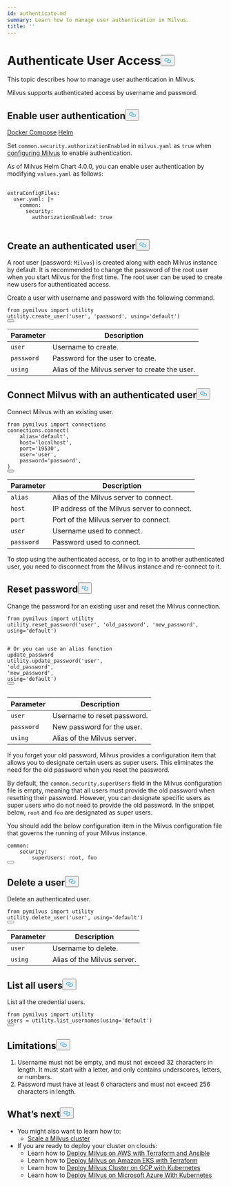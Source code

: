 ```yaml
---
id: authenticate.md
summary: Learn how to manage user authentication in Milvus.
title: ''
---
```

<h1 id="Authenticate-User-Access" class="common-anchor-header">Authenticate User Access<button data-href="#Authenticate-User-Access" class="anchor-icon" translate="no">
      <svg translate="no"
        aria-hidden="true"
        focusable="false"
        height="20"
        version="1.1"
        viewBox="0 0 16 16"
        width="16"
      >
        <path
          fill="#0092E4"
          fill-rule="evenodd"
          d="M4 9h1v1H4c-1.5 0-3-1.69-3-3.5S2.55 3 4 3h4c1.45 0 3 1.69 3 3.5 0 1.41-.91 2.72-2 3.25V8.59c.58-.45 1-1.27 1-2.09C10 5.22 8.98 4 8 4H4c-.98 0-2 1.22-2 2.5S3 9 4 9zm9-3h-1v1h1c1 0 2 1.22 2 2.5S13.98 12 13 12H9c-.98 0-2-1.22-2-2.5 0-.83.42-1.64 1-2.09V6.25c-1.09.53-2 1.84-2 3.25C6 11.31 7.55 13 9 13h4c1.45 0 3-1.69 3-3.5S14.5 6 13 6z"
        ></path>
      </svg>
    </button></h1><p>This topic describes how to manage user authentication in Milvus.</p>
<p>Milvus supports authenticated access by username and password.</p>
<h2 id="Enable-user-authentication" class="common-anchor-header">Enable user authentication<button data-href="#Enable-user-authentication" class="anchor-icon" translate="no">
      <svg translate="no"
        aria-hidden="true"
        focusable="false"
        height="20"
        version="1.1"
        viewBox="0 0 16 16"
        width="16"
      >
        <path
          fill="#0092E4"
          fill-rule="evenodd"
          d="M4 9h1v1H4c-1.5 0-3-1.69-3-3.5S2.55 3 4 3h4c1.45 0 3 1.69 3 3.5 0 1.41-.91 2.72-2 3.25V8.59c.58-.45 1-1.27 1-2.09C10 5.22 8.98 4 8 4H4c-.98 0-2 1.22-2 2.5S3 9 4 9zm9-3h-1v1h1c1 0 2 1.22 2 2.5S13.98 12 13 12H9c-.98 0-2-1.22-2-2.5 0-.83.42-1.64 1-2.09V6.25c-1.09.53-2 1.84-2 3.25C6 11.31 7.55 13 9 13h4c1.45 0 3-1.69 3-3.5S14.5 6 13 6z"
        ></path>
      </svg>
    </button></h2><div class="filter">
<a href="#docker">Docker Compose</a> <a href="#helm">Helm</a>
</div>
<div class="table-wrapper filter-docker" markdown="block">
<p>Set <code translate="no">common.security.authorizationEnabled</code> in <code translate="no">milvus.yaml</code> as <code translate="no">true</code> when <a href="/docs/de/configure-docker.md">configuring Milvus</a> to enable authentication.</p>
</div>
<div class="table-wrapper filter-helm" markdown="block">
<p>As of Milvus Helm Chart 4.0.0, you can enable user authentication by modifying <code translate="no">values.yaml</code> as follows:</p>
<pre>
  <code translate="no">
extraConfigFiles:
  user.yaml: |+
    common:
      security:
        authorizationEnabled: true
  </code>
</pre>
</div>
<h2 id="Create-an-authenticated-user" class="common-anchor-header">Create an authenticated user<button data-href="#Create-an-authenticated-user" class="anchor-icon" translate="no">
      <svg translate="no"
        aria-hidden="true"
        focusable="false"
        height="20"
        version="1.1"
        viewBox="0 0 16 16"
        width="16"
      >
        <path
          fill="#0092E4"
          fill-rule="evenodd"
          d="M4 9h1v1H4c-1.5 0-3-1.69-3-3.5S2.55 3 4 3h4c1.45 0 3 1.69 3 3.5 0 1.41-.91 2.72-2 3.25V8.59c.58-.45 1-1.27 1-2.09C10 5.22 8.98 4 8 4H4c-.98 0-2 1.22-2 2.5S3 9 4 9zm9-3h-1v1h1c1 0 2 1.22 2 2.5S13.98 12 13 12H9c-.98 0-2-1.22-2-2.5 0-.83.42-1.64 1-2.09V6.25c-1.09.53-2 1.84-2 3.25C6 11.31 7.55 13 9 13h4c1.45 0 3-1.69 3-3.5S14.5 6 13 6z"
        ></path>
      </svg>
    </button></h2><p>A root user (password: <code translate="no">Milvus</code>) is created along with each Milvus instance by default. It is recommended to change the password of the root user when you start Milvus for the first time. The root user can be used to create new users for authenticated access.</p>
<p>Create a user with username and password with the following command.</p>
<pre><code translate="no" class="language-python"><span class="hljs-keyword">from</span> pymilvus <span class="hljs-keyword">import</span> utility
utility.<span class="hljs-title function_">create_user</span>(<span class="hljs-string">&#x27;user&#x27;</span>, <span class="hljs-string">&#x27;password&#x27;</span>, using=<span class="hljs-string">&#x27;default&#x27;</span>) 
<button class="copy-code-btn"></button></code></pre>
<table>
<thead>
<tr><th>Parameter</th><th>Description</th></tr>
</thead>
<tbody>
<tr><td><code translate="no">user</code></td><td>Username to create.</td></tr>
<tr><td><code translate="no">password</code></td><td>Password for the user to create.</td></tr>
<tr><td><code translate="no">using</code></td><td>Alias of the Milvus server to create the user.</td></tr>
</tbody>
</table>
<h2 id="Connect-Milvus-with-an-authenticated-user" class="common-anchor-header">Connect Milvus with an authenticated user<button data-href="#Connect-Milvus-with-an-authenticated-user" class="anchor-icon" translate="no">
      <svg translate="no"
        aria-hidden="true"
        focusable="false"
        height="20"
        version="1.1"
        viewBox="0 0 16 16"
        width="16"
      >
        <path
          fill="#0092E4"
          fill-rule="evenodd"
          d="M4 9h1v1H4c-1.5 0-3-1.69-3-3.5S2.55 3 4 3h4c1.45 0 3 1.69 3 3.5 0 1.41-.91 2.72-2 3.25V8.59c.58-.45 1-1.27 1-2.09C10 5.22 8.98 4 8 4H4c-.98 0-2 1.22-2 2.5S3 9 4 9zm9-3h-1v1h1c1 0 2 1.22 2 2.5S13.98 12 13 12H9c-.98 0-2-1.22-2-2.5 0-.83.42-1.64 1-2.09V6.25c-1.09.53-2 1.84-2 3.25C6 11.31 7.55 13 9 13h4c1.45 0 3-1.69 3-3.5S14.5 6 13 6z"
        ></path>
      </svg>
    </button></h2><p>Connect Milvus with an existing user.</p>
<pre><code translate="no" class="language-python"><span class="hljs-keyword">from</span> pymilvus <span class="hljs-keyword">import</span> connections
connections.<span class="hljs-title function_">connect</span>(
    alias=<span class="hljs-string">&#x27;default&#x27;</span>,
    host=<span class="hljs-string">&#x27;localhost&#x27;</span>,
    port=<span class="hljs-string">&#x27;19530&#x27;</span>,
    user=<span class="hljs-string">&#x27;user&#x27;</span>,
    password=<span class="hljs-string">&#x27;password&#x27;</span>,
)
<button class="copy-code-btn"></button></code></pre>
<table>
<thead>
<tr><th>Parameter</th><th>Description</th></tr>
</thead>
<tbody>
<tr><td><code translate="no">alias</code></td><td>Alias of the Milvus server to connect.</td></tr>
<tr><td><code translate="no">host</code></td><td>IP address of the Milvus server to connect.</td></tr>
<tr><td><code translate="no">port</code></td><td>Port of the Milvus server to connect.</td></tr>
<tr><td><code translate="no">user</code></td><td>Username used to connect.</td></tr>
<tr><td><code translate="no">password</code></td><td>Password used to connect.</td></tr>
</tbody>
</table>
<div class="alert note">
To stop using the authenticated access, or to log in to another authenticated user, you need to disconnect from the Milvus instance and re-connect to it.
</div>
<h2 id="Reset-password" class="common-anchor-header">Reset password<button data-href="#Reset-password" class="anchor-icon" translate="no">
      <svg translate="no"
        aria-hidden="true"
        focusable="false"
        height="20"
        version="1.1"
        viewBox="0 0 16 16"
        width="16"
      >
        <path
          fill="#0092E4"
          fill-rule="evenodd"
          d="M4 9h1v1H4c-1.5 0-3-1.69-3-3.5S2.55 3 4 3h4c1.45 0 3 1.69 3 3.5 0 1.41-.91 2.72-2 3.25V8.59c.58-.45 1-1.27 1-2.09C10 5.22 8.98 4 8 4H4c-.98 0-2 1.22-2 2.5S3 9 4 9zm9-3h-1v1h1c1 0 2 1.22 2 2.5S13.98 12 13 12H9c-.98 0-2-1.22-2-2.5 0-.83.42-1.64 1-2.09V6.25c-1.09.53-2 1.84-2 3.25C6 11.31 7.55 13 9 13h4c1.45 0 3-1.69 3-3.5S14.5 6 13 6z"
        ></path>
      </svg>
    </button></h2><p>Change the password for an existing user and reset the Milvus connection.</p>
<pre><code translate="no" class="language-python"><span class="hljs-keyword">from</span> pymilvus <span class="hljs-keyword">import</span> utility
utility.reset_password(<span class="hljs-string">&#x27;user&#x27;</span>, <span class="hljs-string">&#x27;old_password&#x27;</span>, <span class="hljs-string">&#x27;new_password&#x27;</span>, using=<span class="hljs-string">&#x27;default&#x27;</span>)

<span class="hljs-comment"># Or you can use an alias function update_password</span>
utility.update_password(<span class="hljs-string">&#x27;user&#x27;</span>, <span class="hljs-string">&#x27;old_password&#x27;</span>, <span class="hljs-string">&#x27;new_password&#x27;</span>, using=<span class="hljs-string">&#x27;default&#x27;</span>)
<button class="copy-code-btn"></button></code></pre>
<table>
<thead>
<tr><th>Parameter</th><th>Description</th></tr>
</thead>
<tbody>
<tr><td><code translate="no">user</code></td><td>Username to reset password.</td></tr>
<tr><td><code translate="no">password</code></td><td>New password for the user.</td></tr>
<tr><td><code translate="no">using</code></td><td>Alias of the Milvus server.</td></tr>
</tbody>
</table>
<p>If you forget your old password, Milvus provides a configuration item that allows you to designate certain users as super users. This eliminates the need for the old password when you reset the password.</p>
<p>By default, the <code translate="no">common.security.superUsers</code> field in the Milvus configuration file is empty, meaning that all users must provide the old password when resetting their password. However, you can designate specific users as super users who do not need to provide the old password. In the snippet below, <code translate="no">root</code> and <code translate="no">foo</code> are designated as super users.</p>
<p>You should add the below configuration item in the Milvus configuration file that governs the running of your Milvus instance.</p>
<pre><code translate="no" class="language-yaml">common:
    security:
        superUsers: root, foo
<button class="copy-code-btn"></button></code></pre>
<h2 id="Delete-a-user" class="common-anchor-header">Delete a user<button data-href="#Delete-a-user" class="anchor-icon" translate="no">
      <svg translate="no"
        aria-hidden="true"
        focusable="false"
        height="20"
        version="1.1"
        viewBox="0 0 16 16"
        width="16"
      >
        <path
          fill="#0092E4"
          fill-rule="evenodd"
          d="M4 9h1v1H4c-1.5 0-3-1.69-3-3.5S2.55 3 4 3h4c1.45 0 3 1.69 3 3.5 0 1.41-.91 2.72-2 3.25V8.59c.58-.45 1-1.27 1-2.09C10 5.22 8.98 4 8 4H4c-.98 0-2 1.22-2 2.5S3 9 4 9zm9-3h-1v1h1c1 0 2 1.22 2 2.5S13.98 12 13 12H9c-.98 0-2-1.22-2-2.5 0-.83.42-1.64 1-2.09V6.25c-1.09.53-2 1.84-2 3.25C6 11.31 7.55 13 9 13h4c1.45 0 3-1.69 3-3.5S14.5 6 13 6z"
        ></path>
      </svg>
    </button></h2><p>Delete an authenticated user.</p>
<pre><code translate="no" class="language-python"><span class="hljs-keyword">from</span> pymilvus <span class="hljs-keyword">import</span> utility
utility.<span class="hljs-title function_">delete_user</span>(<span class="hljs-string">&#x27;user&#x27;</span>, using=<span class="hljs-string">&#x27;default&#x27;</span>)
<button class="copy-code-btn"></button></code></pre>
<table>
<thead>
<tr><th>Parameter</th><th>Description</th></tr>
</thead>
<tbody>
<tr><td><code translate="no">user</code></td><td>Username to delete.</td></tr>
<tr><td><code translate="no">using</code></td><td>Alias of the Milvus server.</td></tr>
</tbody>
</table>
<h2 id="List-all-users" class="common-anchor-header">List all users<button data-href="#List-all-users" class="anchor-icon" translate="no">
      <svg translate="no"
        aria-hidden="true"
        focusable="false"
        height="20"
        version="1.1"
        viewBox="0 0 16 16"
        width="16"
      >
        <path
          fill="#0092E4"
          fill-rule="evenodd"
          d="M4 9h1v1H4c-1.5 0-3-1.69-3-3.5S2.55 3 4 3h4c1.45 0 3 1.69 3 3.5 0 1.41-.91 2.72-2 3.25V8.59c.58-.45 1-1.27 1-2.09C10 5.22 8.98 4 8 4H4c-.98 0-2 1.22-2 2.5S3 9 4 9zm9-3h-1v1h1c1 0 2 1.22 2 2.5S13.98 12 13 12H9c-.98 0-2-1.22-2-2.5 0-.83.42-1.64 1-2.09V6.25c-1.09.53-2 1.84-2 3.25C6 11.31 7.55 13 9 13h4c1.45 0 3-1.69 3-3.5S14.5 6 13 6z"
        ></path>
      </svg>
    </button></h2><p>List all the credential users.</p>
<pre><code translate="no" class="language-python"><span class="hljs-keyword">from</span> pymilvus <span class="hljs-keyword">import</span> utility
users = utility.<span class="hljs-title function_">list_usernames</span>(using=<span class="hljs-string">&#x27;default&#x27;</span>)
<button class="copy-code-btn"></button></code></pre>
<h2 id="Limitations" class="common-anchor-header">Limitations<button data-href="#Limitations" class="anchor-icon" translate="no">
      <svg translate="no"
        aria-hidden="true"
        focusable="false"
        height="20"
        version="1.1"
        viewBox="0 0 16 16"
        width="16"
      >
        <path
          fill="#0092E4"
          fill-rule="evenodd"
          d="M4 9h1v1H4c-1.5 0-3-1.69-3-3.5S2.55 3 4 3h4c1.45 0 3 1.69 3 3.5 0 1.41-.91 2.72-2 3.25V8.59c.58-.45 1-1.27 1-2.09C10 5.22 8.98 4 8 4H4c-.98 0-2 1.22-2 2.5S3 9 4 9zm9-3h-1v1h1c1 0 2 1.22 2 2.5S13.98 12 13 12H9c-.98 0-2-1.22-2-2.5 0-.83.42-1.64 1-2.09V6.25c-1.09.53-2 1.84-2 3.25C6 11.31 7.55 13 9 13h4c1.45 0 3-1.69 3-3.5S14.5 6 13 6z"
        ></path>
      </svg>
    </button></h2><ol>
<li>Username must not be empty, and must not exceed 32 characters in length. It must start with a letter, and only contains underscores, letters, or numbers.</li>
<li>Password must have at least 6 characters and must not exceed 256 characters in length.</li>
</ol>
<h2 id="Whats-next" class="common-anchor-header">What’s next<button data-href="#Whats-next" class="anchor-icon" translate="no">
      <svg translate="no"
        aria-hidden="true"
        focusable="false"
        height="20"
        version="1.1"
        viewBox="0 0 16 16"
        width="16"
      >
        <path
          fill="#0092E4"
          fill-rule="evenodd"
          d="M4 9h1v1H4c-1.5 0-3-1.69-3-3.5S2.55 3 4 3h4c1.45 0 3 1.69 3 3.5 0 1.41-.91 2.72-2 3.25V8.59c.58-.45 1-1.27 1-2.09C10 5.22 8.98 4 8 4H4c-.98 0-2 1.22-2 2.5S3 9 4 9zm9-3h-1v1h1c1 0 2 1.22 2 2.5S13.98 12 13 12H9c-.98 0-2-1.22-2-2.5 0-.83.42-1.64 1-2.09V6.25c-1.09.53-2 1.84-2 3.25C6 11.31 7.55 13 9 13h4c1.45 0 3-1.69 3-3.5S14.5 6 13 6z"
        ></path>
      </svg>
    </button></h2><ul>
<li>You might also want to learn how to:
<ul>
<li><a href="/docs/de/scaleout.md">Scale a Milvus cluster</a></li>
</ul></li>
<li>If you are ready to deploy your cluster on clouds:
<ul>
<li>Learn how to <a href="/docs/de/aws.md">Deploy Milvus on AWS with Terraform and Ansible</a></li>
<li>Learn how to <a href="/docs/de/eks.md">Deploy Milvus on Amazon EKS with Terraform</a></li>
<li>Learn how to <a href="/docs/de/gcp.md">Deploy Milvus Cluster on GCP with Kubernetes</a></li>
<li>Learn how to <a href="/docs/de/azure.md">Deploy Milvus on Microsoft Azure With Kubernetes</a></li>
</ul></li>
</ul>
